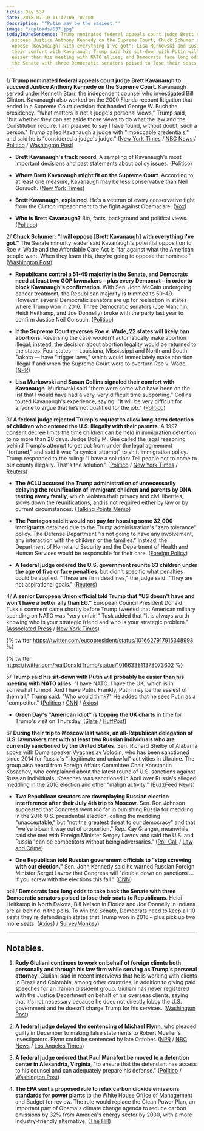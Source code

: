 ```yaml
---
title: Day 537
date: 2018-07-10 11:47:00 -07:00
description: '"Putin may be the easiest."'
image: "/uploads/537.jpg"
todayInOneSentence: Trump nominated federal appeals court judge Brett Kavanaugh to
  succeed Justice Anthony Kennedy on the Supreme Court; Chuck Schumer said he "will
  oppose [Kavanaugh] with everything I've got"; Lisa Murkowski and Susan Collins signaled
  their comfort with Kavanaugh; Trump said his sit-down with Putin will probably be
  easier than his meeting with NATO allies; and Democrats face long odds to take back
  the Senate with three Democratic senators poised to lose their seats to Republicans.
---
```


1/ **Trump nominated federal appeals court judge Brett Kavanaugh to succeed Justice Anthony Kennedy on the Supreme Court.** Kavanaugh served under Kenneth Starr, the independent counsel who investigated Bill Clinton. Kavanaugh also worked on the 2000 Florida recount litigation that ended in a Supreme Court decision that handed George W. Bush the presidency. "What matters is not a judge's personal views," Trump said, "but whether they can set aside those views to do what the law and the Constitution require. I am pleased to say I have found, without doubt, such a person." Trump called Kavanaugh a judge with "impeccable credentials," and said he is "considered a judge's judge." ([New York Times](https://www.nytimes.com/2018/07/09/us/politics/brett-kavanaugh-supreme-court-trump.html) / [NBC News ](https://www.nbcnews.com/politics/supreme-court/trump-taps-federal-appeals-court-judge-brett-kavanaugh-supreme-court-n889921) / [Politico](https://www.politico.com/story/2018/07/09/trumps-supreme-court-pick-thomas-hardiman-and-brett-kavanaugh-702297) / [Washington Post](https://www.washingtonpost.com/politics/trump-supreme-court-pick/2018/07/09/afa8ae36-83a0-11e8-8f6c-46cb43e3f306_story.html))

* **Brett Kavanaugh's track record**. A sampling of Kavanaugh's most important decisions and past statements about policy issues. ([Politico](https://www.politico.com/story/2018/07/09/brett-kavanaugh-track-record-675294))

* **Where Brett Kavanaugh might fit on the Supreme Court**. According to at least one measure, Kavanaugh may be less conservative than Neil Gorsuch. ([New York Times](https://www.nytimes.com/interactive/2018/07/09/us/politics/supreme-court-kavanaugh-justice-conservative.html))

* **Brett Kavanaugh, explained**. He's a veteran of every conservative fight from the Clinton impeachment to the fight against Obamacare. ([Vox](https://www.vox.com/2018/7/9/17548782/brett-kavanaugh-trump-supreme-court-anthony-kennedy))

* **Who is Brett Kavanaugh?** Bio, facts, background and political views. ([Politico](https://www.politico.com/story/2018/07/09/brett-kavanaugh-who-is-he-bio-facts-background-and-political-views-703346))

2/ **Chuck Schumer: "I will oppose \[Brett Kavanaugh\] with everything I've got."** The Senate minority leader said Kavanaugh's potential opposition to Roe v. Wade and the Affordable Care Act is "far against what the American people want. When they learn this, they're going to oppose the nominee." ([Washington Post](https://www.washingtonpost.com/powerpost/i-will-oppose-him-with-everything-ive-got-schumer-says-as-democrats-prepare-to-fight-kavanaugh/2018/07/10/873e48be-8442-11e8-9e80-403a221946a7_story.html))

* **Republicans control a 51-49 majority in the Senate, and Democrats need at least two GOP lawmakers – plus every Democrat – in order to block Kavanaugh's confirmation**. With Sen. John McCain undergoing cancer treatment, the Republican majority is trimmed to 50-49. However, several Democratic senators are up for reelection in states where Trump won in 2016. Three Democratic senators (Joe Manchin, Heidi Heitkamp, and Joe Donnelly) broke with the party last year to confirm Justice Neil Gorsuch. ([Politico](https://www.politico.com/story/2018/07/10/chuck-schumer-kavanaugh-block-706145))

* **If the Supreme Court reverses Roe v. Wade, 22 states will likely ban abortions**. Reversing the case wouldn't automatically make abortion illegal; instead, the decision about abortion legality would be returned to the states. Four states — Louisiana, Mississippi and North and South Dakota — have "trigger laws," which would immediately make abortion illegal if and when the Supreme Court were to overturn Roe v. Wade. ([NPR](https://www.npr.org/sections/health-shots/2018/07/10/627666535/if-high-court-reverses-roe-v-wade-22-states-likely-to-ban-abortion))

* **Lisa Murkowski and Susan Collins signaled their comfort with Kavanaugh**. Murkowski said "there were some who have been on the list that I would have had a very, very difficult time supporting." Collins touted Kavanaugh's experience, saying: "It will be very difficult for anyone to argue that he’s not qualified for the job." ([Politico](https://www.politico.com/story/2018/07/10/kavanaugh-collins-murkowski-senate-confirmation-707545))

3/ **A federal judge rejected Trump's request to allow long-term detention of children who entered the U.S. illegally with their parents**. A 1997 consent decree limits the time children can be held in immigration detention to no more than 20 days. Judge Dolly M. Gee called the legal reasoning behind Trump's attempt to get out from under the legal agreement "tortured," and said it was "a cynical attempt" to shift immigration policy.  Trump responded to the ruling: "I have a solution: Tell people not to come to our county illegally. That's the solution." ([Politico](https://www.politico.com/story/2018/07/09/judge-rejects-trump-request-flores-immigrant-children-704019) / [New York Times](https://www.nytimes.com/2018/07/09/us/migrants-family-separation-reunification.html) / [Reuters](https://www.reuters.com/article/us-usa-immigration-trump/trump-blasts-migrants-as-courts-reject-detention-policies-idUSKBN1K01IH))

* **The ACLU accused the Trump administration of unnecessarily delaying the reunification of immigrant children and parents by DNA testing every family**, which violates their privacy and civil liberties, slows down the reunifications, and is not required either by law or by current circumstances. ([Talking Points Memo](https://talkingpointsmemo.com/dc/aclu-accuses-trump-admin-of-using-dna-tests-to-slow-walk-family-reunifications))

* **The Pentagon said it would not pay for housing some 32,000 immigrants** detained due to the Trump administration's "zero tolerance" policy. The Defense Department "is not going to have any involvement, any interaction with the children or the families." Instead, the Department of Homeland Security and the Department of Health and Human Services would be responsible for their care. ([Foreign Policy](https://foreignpolicy.com/2018/07/09/pentagon-says-it-wont-pay-for-housing-of-immigrants/))

* **A federal judge ordered the U.S. government reunite 63 children under the age of five or face penalties**, but didn't specific what penalties could be applied. "These are firm deadlines," the judge said. "They are not aspirational goals." ([Reuters](https://www.reuters.com/article/us-usa-immigration/judge-says-u-s-must-reunite-migrant-families-or-face-penalties-idUSKBN1K022G?))

4/ **A senior European Union official told Trump that "US doesn't have and won't have a better ally than EU."** European Council President Donald Tusk's comment came shortly before Trump tweeted that American military spending on NATO was "very unfair!" Tusk added that "it is always worth knowing who is your strategic friend and who is your strategic problem." ([Associated Press](https://apnews.com/6bfb06d608264211b0961669de4b2530) / [New York Times](https://www.nytimes.com/2018/07/10/world/europe/trump-donald-tusk-nato.html))

{% twitter https://twitter.com/eucopresident/status/1016627917915348993 %}

{% twitter https://twitter.com/realDonaldTrump/status/1016633811378073602 %}

5/ **Trump said his sit-down with Putin will probably be easier than his meeting with NATO allies**. "I have NATO. I have the UK, which is in somewhat turmoil. And I have Putin. Frankly, Putin may be the easiest of them all," Trump said. "Who would think?" He added that he sees Putin as a "competitor." ([Politico](https://www.politico.com/story/2018/07/10/trump-putin-meeting-2018-706141) / [CNN](https://www.cnn.com/2018/07/10/politics/trump-putin-meeting/index.html) / [Axios](https://www.axios.com/trump-meeting-with-putin-might-be-easier-than-nato-meeting-d00cbeb5-20b0-428a-837a-0c235681d50a.html))

* **Green Day's "American Idiot" is topping the UK charts** in time for Trump's visit on Thursday. ([Slate](https://slate.com/culture/2018/07/green-days-american-idiot-climbs-the-music-charts-in-advance-of-trumps-u-k-visit.html) / [HuffPost](https://www.huffingtonpost.com/entry/greendays-american-idiot-is-topping-uk-charts-upon-trumps-visit_us_5b43c593e4b07aea75430e90))

6/ **During their trip to Moscow last week, an all-Republican delegation of U.S. lawmakers met with at least two Russian individuals who are currently sanctioned by the United States.** Sen. Richard Shelby of Alabama spoke with Duma speaker Vyacheslav Volodin, who has been sanctioned since 2014 for Russia's "illegitimate and unlawful" activities in Ukraine. The group also heard from Foreign Affairs Committee Chair Konstantin Kosachev, who complained about the latest round of U.S. sanctions against Russian individuals. Kosachev was sanctioned in April over Russia's alleged meddling in the 2016 election and other "malign activity." ([BuzzFeed News](https://www.buzzfeed.com/emilytamkin/us-republican-delegation-met-with-sanctioned-russians-in?utm_term=.xdZ0NkpwRp#.mk2Gkzdved))

* **Two Republican senators are downplaying Russian election interference after their July 4th trip to Moscow**. Sen. Ron Johnson suggested that Congress went too far in punishing Russia for meddling in the 2016 U.S. presidential election, calling the meddling "unacceptable," but "not the greatest threat to our democracy" and that "we've blown it way out of proportion." Rep. Kay Granger, meanwhile, said she met with Foreign Minister Sergey Lavrov and said the U.S. and Russia "can be competitors without being adversaries." ([Roll Call](https://www.rollcall.com/news/politics/republican-senator-returns-moscow-says-election-meddling-overblown) / [Law and Crime](https://lawandcrime.com/high-profile/two-republicans-are-openly-downplaying-russian-election-interference-after-july-4-trip-to-moscow/))

* **One Republican told Russian government officials to "stop screwing with our election."** Sen. John Kennedy said he warned Russian Foreign Minister Sergei Lavrov that Congress will "double down on sanctions ... if you screw with the elections this fall." ([CNN](https://www.cnn.com/2018/07/09/politics/kennedy-russian-government-cnntv/index.html))

poll/ **Democrats face long odds to take back the Senate with three Democratic senators poised to lose their seats to Republicans**. Heidi Heitkamp in North Dakota, Bill Nelson in Florida and Joe Donnelly in Indiana are all behind in the polls. To win the Senate, Democrats need to keep all 10 seats they're defending in states that Trump won in 2016 – plus pick up two more seats. ([Axios](https://www.axios.com/poll-democrats-2018-midterms-senate-5eb4075f-4325-46aa-bda5-699b814d9dd7.html)) / [SurveyMonkey](https://www.surveymonkey.com/curiosity/senate-battleground-polls-show-democrats-in-a-tight-spot/))

---

## Notables.

1. **Rudy Giuliani continues to work on behalf of foreign clients both personally and through his law firm while serving as Trump's personal attorney**. Giuliani said in recent interviews that he is working with clients in Brazil and Colombia, among other countries, in addition to giving paid speeches for an Iranian dissident group. Giuliani has never registered with the Justice Department on behalf of his overseas clients, saying that it's not necessary because he does not directly lobby the U.S. government and he doesn't charge Trump for his services. ([Washington Post](https://www.washingtonpost.com/politics/giuliani-works-for-foreign-clients-while-serving-as-trumps-attorney/2018/07/09/e21554ae-7988-11e8-80be-6d32e182a3bc_story.html?utm_term=.258f7094ce83))

2. **A federal judge delayed the sentencing of Michael Flynn**, who pleaded guilty in December to making false statements to Robert Mueller's investigators. Flynn could be sentenced by late October. ([NPR](https://www.npr.org/2018/07/10/627668610/judge-sets-timeline-that-could-mean-flynn-is-sentenced-in-october) / [NBC News](https://www.nbcnews.com/news/crime-courts/michael-flynn-pushes-faster-sentencing-russia-probe-n890216) / [Los Angeles Times](http://www.latimes.com/politics/la-na-pol-mike-flynn-court-20180710-story.html))

3. **A federal judge ordered that Paul Manafort be moved to a detention center in Alexandria, Virginia**, "to ensure that the defendant has access to his counsel and can adequately prepare his defense." ([Politico](https://www.politico.com/story/2018/07/10/paul-manafort-transfer-jail-707425) / [Washington Post](https://www.washingtonpost.com/local/public-safety/judge-orders-paul-manafort-moved-to-alexandria-jail/2018/07/10/465edf7e-8394-11e8-8553-a3ce89036c78_story.html))

4. **The EPA sent a proposed rule to relax carbon dioxide emissions standards for power plants** to the White House Office of Management and Budget for review. The rule would replace the Clean Power Plan, an important part of Obama's climate change agenda to reduce carbon emissions by 32% from America's energy sector by 2030, with a more industry-friendly alternative. ([The Hill](http://thehill.com/policy/energy-environment/396298-trump-admin-moves-forward-on-replacing-obama-epa-climate-rule))